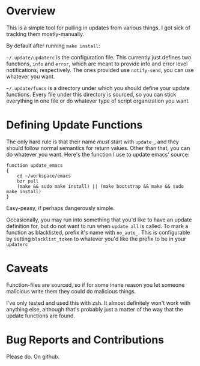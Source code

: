Overview
=========

This is a simple tool for pulling in updates from various things. I got sick of
tracking them mostly-manually.

By default after running `make install`:

`~/.update/updaterc` is the configuration file. This currently just defines two
functions, `info` and `error`, which are meant to provide info and error level
notifications, respectively. The ones provided use `notify-send`, you can use
whatever you want.

`~/.update/funcs` is a directory under which you should define your update
functions. Every file under this directory is sourced, so you can stick
everything in one file or do whatever type of script organization you want.

Defining Update Functions
=========================

The only hard rule is that their name *must* start with `update_`, and they
should follow normal semantics for return values. Other than that, you can do
whatever you want. Here's the function I use to update emacs' source:

    function update_emacs
    {
        cd ~/workspace/emacs
        bzr pull
        (make && sudo make install) || (make bootstrap && make && sudo make install)
    }

Easy-peasy, if perhaps dangerously simple.

Occasionally, you may run into something that you'd like to have an update
definition for, but do not want to run when `update all` is called. To mark a
function as blacklisted, prefix it's name with `no_auto_`. This is configurable
by setting `blacklist_token` to whatever you'd like the prefix to be in your `updaterc`

Caveats
=======

Function-files are sourced, so if for some inane reason you let someone
malicious write them they could do malicious things.

I've only tested and used this with zsh. It almost definitely won't work with
anything else, although that's probably just a matter of the way that the update
functions are found.


Bug Reports and Contributions
=============================

Please do. On github.
